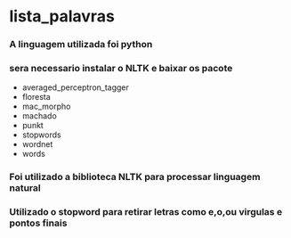 # lista_palavras

### A linguagem utilizada foi python
### sera necessario instalar o NLTK e baixar os pacote 
- averaged_perceptron_tagger
- floresta
- mac_morpho
- machado
- punkt
- stopwords
- wordnet
- words
### Foi utilizado a biblioteca NLTK para processar linguagem natural
### Utilizado o stopword para retirar letras como e,o,ou virgulas e pontos finais 

